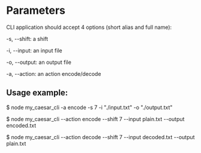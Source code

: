 # Parameters

CLI application should accept 4 options (short alias and full name):

-s, --shift: a shift

-i, --input: an input file

-o, --output: an output file

-a, --action: an action encode/decode

## Usage example:

$ node my_caesar_cli -a encode -s 7 -i "./input.txt" -o "./output.txt"

$ node my_caesar_cli --action encode --shift 7 --input plain.txt --output encoded.txt

$ node my_caesar_cli --action decode --shift 7 --input decoded.txt --output plain.txt
